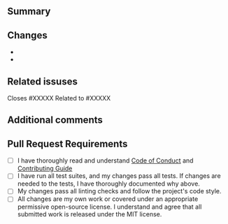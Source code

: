<!-- Thank you for taking the time to contribute to Spark⚡️Bot. In order to get this pull request (PR) merged in a reasonable amount of time, you must complete this entire template.  PRs with incomplete templates will be closed with no discussion. -->

## Summary
<!-- Summarize the purpose or reasons for this PR, e.g. what problem it solves or what benefit it provides. -->


## Changes
<!-- A bullet point list of one or more items describing the specific changes. -->
-
-

## Related issuses
<!-- If this PR address an open issue include the number in one of these formats:-->
Closes #XXXXX
Related to #XXXXX

## Additional comments
<!-- If you need to provide any additional information or links to supporting materials include it here -->


## Pull Request Requirements
<!-- Replace the whitespace between the square brackets with an 'x', e.g. [x]. -->
- [ ] I have thoroughly read and understand [Code of Conduct](https://github.com/SparkBotDev/.github/blob/main/CODE_OF_CONDUCT.md) and [Contributing Guide](https://github.com/SparkBotDev/.github/blob/main/CONTRIBUTING.md)
- [ ] I have run all test suites, and my changes pass all tests.  If changes are needed to the tests, I have thoroughly documented why above.
- [ ] My changes pass all linting checks and follow the project's code style.
- [ ] All changes are my own work or covered under an appropriate permissive open-source license. I understand and agree that all submitted work is released under the MIT license.
